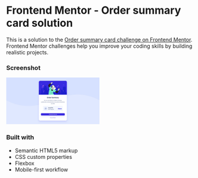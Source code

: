 # Frontend Mentor - Order summary card solution

This is a solution to the [Order summary card challenge on Frontend Mentor](https://www.frontendmentor.io/challenges/order-summary-component-QlPmajDUj). Frontend Mentor challenges help you improve your coding skills by building realistic projects. 
### Screenshot

<img src="https://github.com/chriskhub/frontendMentor/blob/main/order-summary-component-main/images/order-summary-desktop-screenshot.jpg" alt="Desktop Screenshot" width="250"/>

### Built with

- Semantic HTML5 markup
- CSS custom properties
- Flexbox
- Mobile-first workflow
